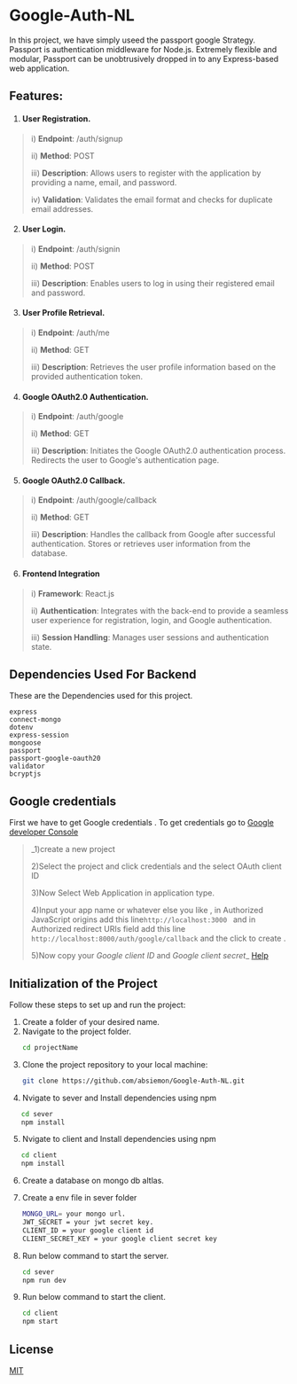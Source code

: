 # Google-Auth-NL

In this project, we have simply useed the passport google Strategy.
Passport is authentication middleware for Node.js. Extremely flexible and modular, Passport can be unobtrusively dropped in to any Express-based web application.

## Features:
1. #### User Registration.
  > i) **Endpoint**: /auth/signup
> 
> ii) **Method**: POST
> 
> iii) **Description**: Allows users to register with the application by providing a name, email, and password.
> 
> iv) **Validation**: Validates the email format and checks for duplicate email addresses.
2. #### User Login.
> i) **Endpoint**: /auth/signin
> 
> ii) **Method**: POST
>  
> iii) **Description**: Enables users to log in using their registered email and password.
> 
3.  ####  User Profile Retrieval.
> i) **Endpoint**: /auth/me
> 
> ii) **Method**: GET
> 
> iii) **Description**: Retrieves the user profile information based on the provided authentication token.
>
4. ####  Google OAuth2.0 Authentication.
> i) **Endpoint**: /auth/google
> 
> ii) **Method**: GET
> 
> iii) **Description**: Initiates the Google OAuth2.0 authentication process. Redirects the user to Google's authentication page.
>
5. ####  Google OAuth2.0 Callback.
> i) **Endpoint**: /auth/google/callback
>
> ii) **Method**: GET
>
> iii) **Description**: Handles the callback from Google after successful authentication. Stores or retrieves user information from the database.

6. #### Frontend Integration
> i) **Framework**: React.js
> 
> ii) **Authentication**: Integrates with the back-end to provide a seamless user experience for registration, login, and Google authentication.
> 
> iii) **Session Handling**: Manages user sessions and authentication state.
>
## Dependencies Used For Backend

These are the Dependencies used for this project.
```
express
connect-mongo
dotenv
express-session
mongoose
passport
passport-google-oauth20
validator
bcryptjs
```

## Google credentials 
First we have to get Google credentials .
To get credentials go to [Google developer Console](https://console.developers.google.com/) 

>_1)create a new project 
>
>2)Select the project and click credentials and the select OAuth client ID
>
>3)Now Select Web Application in application type. 
>
>4)Input your app name or whatever else you like , in Authorized JavaScript origins add this line`http://localhost:3000 ` and in Authorized redirect URIs field add this line ` http://localhost:8000/auth/google/callback `  and the click to create . 
>
>5)Now copy your *Google client ID* and *Google client secret*_
[Help](https://developers.google.com/adwords/api/docs/guides/authentication)

## Initialization of the Project

Follow these steps to set up and run the project:
1. Create a folder of your desired name.
2. Navigate to the project folder.
   ```bash
   cd projectName
   ```
3. Clone the project repository to your local machine:
   ```bash
   git clone https://github.com/absiemon/Google-Auth-NL.git
   ```
4. Nvigate to sever and Install dependencies using npm
```bash
   cd sever
   npm install
   ```
5. Nvigate to client and Install dependencies using npm
```bash
   cd client
   npm install
   ```
6. Create a database on mongo db altlas.
   
7. Create a env file in sever folder
   ```bash
   MONGO_URL= your mongo url.
   JWT_SECRET = your jwt secret key.
   CLIENT_ID = your google client id
   CLIENT_SECRET_KEY = your google client secret key
   ```
8. Run below command to start the server.
   ```bash
   cd sever
   npm run dev
   ```
9. Run below command to start the client.
   ```bash
   cd client
   npm start
   ```

## License

[MIT](https://choosealicense.com/licenses/mit/)
